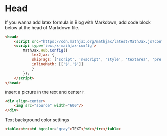 # Head

If you wanna add latex formula in Blog with Markdown, add code block below at the head of Markdown file.

```html
<head>
    <script src="https://cdn.mathjax.org/mathjax/latest/MathJax.js?config=TeX-AMS-MML_HTMLorMML" type="text/javascript"></script>
    <script type="text/x-mathjax-config">
        MathJax.Hub.Config({
            tex2jax: {
            skipTags: ['script', 'noscript', 'style', 'textarea', 'pre'],
            inlineMath: [['$','$']]
            }
        });
    </script>
</head>
```

Insert a picture in the text and center it

```html
<div align=center>
    <img src="source" width="600"/>
</div>
```

Text background color settings

```html
<table><tr><td bgcolor="gray">TEXT</td></tr></table>
```

